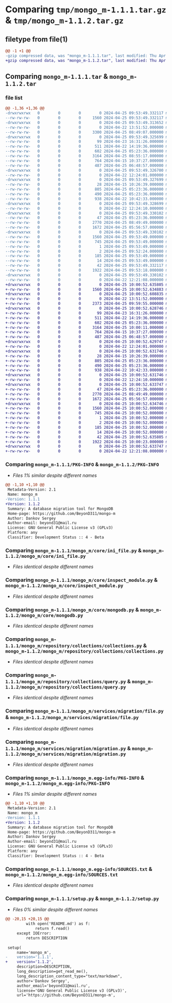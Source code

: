 # Comparing `tmp/mongo_m-1.1.1.tar.gz` & `tmp/mongo_m-1.1.2.tar.gz`

## filetype from file(1)

```diff
@@ -1 +1 @@
-gzip compressed data, was "mongo_m-1.1.1.tar", last modified: Thu Apr 25 09:53:49 2024, max compression
+gzip compressed data, was "mongo_m-1.1.2.tar", last modified: Thu Apr 25 10:00:52 2024, max compression
```

## Comparing `mongo_m-1.1.1.tar` & `mongo_m-1.1.2.tar`

### file list

```diff
@@ -1,36 +1,36 @@
-drwxrwxrwx   0        0        0        0 2024-04-25 09:53:49.332117 mongo_m-1.1.1/
--rw-rw-rw-   0        0        0     1560 2024-04-25 09:53:49.332117 mongo_m-1.1.1/PKG-INFO
-drwxrwxrwx   0        0        0        0 2024-04-25 09:53:49.313652 mongo_m-1.1.1/mongo_m/
--rw-rw-rw-   0        0        0        0 2024-04-22 13:51:52.000000 mongo_m-1.1.1/mongo_m/__init__.py
--rw-rw-rw-   0        0        0     3300 2024-04-25 08:49:07.000000 mongo_m-1.1.1/mongo_m/__main__.py
-drwxrwxrwx   0        0        0        0 2024-04-25 09:53:49.325699 mongo_m-1.1.1/mongo_m/core/
--rw-rw-rw-   0        0        0       99 2024-04-23 16:31:26.000000 mongo_m-1.1.1/mongo_m/core/__init__.py
--rw-rw-rw-   0        0        0      511 2024-04-22 14:19:36.000000 mongo_m-1.1.1/mongo_m/core/creator.py
--rw-rw-rw-   0        0        0      602 2024-04-25 05:23:36.000000 mongo_m-1.1.1/mongo_m/core/ini_file.py
--rw-rw-rw-   0        0        0     3164 2024-04-25 08:55:17.000000 mongo_m-1.1.1/mongo_m/core/inspect_module.py
--rw-rw-rw-   0        0        0      764 2024-04-15 10:37:27.000000 mongo_m-1.1.1/mongo_m/core/mongodb.py
--rw-rw-rw-   0        0        0      487 2024-04-25 06:48:57.000000 mongo_m-1.1.1/mongo_m/core/utils.py
-drwxrwxrwx   0        0        0        0 2024-04-25 09:53:49.326700 mongo_m-1.1.1/mongo_m/repository/
--rw-rw-rw-   0        0        0        0 2024-04-22 12:24:01.000000 mongo_m-1.1.1/mongo_m/repository/__init__.py
-drwxrwxrwx   0        0        0        0 2024-04-25 09:53:49.327699 mongo_m-1.1.1/mongo_m/repository/collections/
--rw-rw-rw-   0        0        0       28 2024-04-15 10:26:39.000000 mongo_m-1.1.1/mongo_m/repository/collections/__init__.py
--rw-rw-rw-   0        0        0      805 2024-04-25 05:23:36.000000 mongo_m-1.1.1/mongo_m/repository/collections/collections.py
--rw-rw-rw-   0        0        0      490 2024-04-25 05:23:36.000000 mongo_m-1.1.1/mongo_m/repository/collections/models.py
--rw-rw-rw-   0        0        0      938 2024-04-22 10:42:33.000000 mongo_m-1.1.1/mongo_m/repository/collections/query.py
-drwxrwxrwx   0        0        0        0 2024-04-25 09:53:49.328699 mongo_m-1.1.1/mongo_m/services/
--rw-rw-rw-   0        0        0        0 2024-04-22 12:24:10.000000 mongo_m-1.1.1/mongo_m/services/__init__.py
-drwxrwxrwx   0        0        0        0 2024-04-25 09:53:49.330102 mongo_m-1.1.1/mongo_m/services/migration/
--rw-rw-rw-   0        0        0       47 2024-04-25 05:23:36.000000 mongo_m-1.1.1/mongo_m/services/migration/__init__.py
--rw-rw-rw-   0        0        0     2770 2024-04-25 08:49:49.000000 mongo_m-1.1.1/mongo_m/services/migration/file.py
--rw-rw-rw-   0        0        0     1672 2024-04-25 05:56:57.000000 mongo_m-1.1.1/mongo_m/services/migration/migration.py
-drwxrwxrwx   0        0        0        0 2024-04-25 09:53:49.330102 mongo_m-1.1.1/mongo_m.egg-info/
--rw-rw-rw-   0        0        0     1560 2024-04-25 09:53:49.000000 mongo_m-1.1.1/mongo_m.egg-info/PKG-INFO
--rw-rw-rw-   0        0        0      745 2024-04-25 09:53:49.000000 mongo_m-1.1.1/mongo_m.egg-info/SOURCES.txt
--rw-rw-rw-   0        0        0        1 2024-04-25 09:53:49.000000 mongo_m-1.1.1/mongo_m.egg-info/dependency_links.txt
--rw-rw-rw-   0        0        0        2 2024-04-25 09:52:24.000000 mongo_m-1.1.1/mongo_m.egg-info/not-zip-safe
--rw-rw-rw-   0        0        0      185 2024-04-25 09:53:49.000000 mongo_m-1.1.1/mongo_m.egg-info/requires.txt
--rw-rw-rw-   0        0        0       14 2024-04-25 09:53:49.000000 mongo_m-1.1.1/mongo_m.egg-info/top_level.txt
--rw-rw-rw-   0        0        0       42 2024-04-25 09:53:49.332117 mongo_m-1.1.1/setup.cfg
--rw-rw-rw-   0        0        0     1922 2024-04-25 09:53:18.000000 mongo_m-1.1.1/setup.py
-drwxrwxrwx   0        0        0        0 2024-04-25 09:53:49.330102 mongo_m-1.1.1/tests/
--rw-rw-rw-   0        0        0        0 2024-04-22 12:21:08.000000 mongo_m-1.1.1/tests/__init__.py
+drwxrwxrwx   0        0        0        0 2024-04-25 10:00:52.635805 mongo_m-1.1.2/
+-rw-rw-rw-   0        0        0     1560 2024-04-25 10:00:52.634883 mongo_m-1.1.2/PKG-INFO
+drwxrwxrwx   0        0        0        0 2024-04-25 10:00:52.608835 mongo_m-1.1.2/mongo_m/
+-rw-rw-rw-   0        0        0        0 2024-04-22 13:51:52.000000 mongo_m-1.1.2/mongo_m/__init__.py
+-rw-rw-rw-   0        0        0     2373 2024-04-25 09:59:55.000000 mongo_m-1.1.2/mongo_m/__main__.py
+drwxrwxrwx   0        0        0        0 2024-04-25 10:00:52.628746 mongo_m-1.1.2/mongo_m/core/
+-rw-rw-rw-   0        0        0       99 2024-04-23 16:31:26.000000 mongo_m-1.1.2/mongo_m/core/__init__.py
+-rw-rw-rw-   0        0        0      511 2024-04-22 14:19:36.000000 mongo_m-1.1.2/mongo_m/core/creator.py
+-rw-rw-rw-   0        0        0      602 2024-04-25 05:23:36.000000 mongo_m-1.1.2/mongo_m/core/ini_file.py
+-rw-rw-rw-   0        0        0     3164 2024-04-25 10:00:11.000000 mongo_m-1.1.2/mongo_m/core/inspect_module.py
+-rw-rw-rw-   0        0        0      764 2024-04-15 10:37:27.000000 mongo_m-1.1.2/mongo_m/core/mongodb.py
+-rw-rw-rw-   0        0        0      487 2024-04-25 06:48:57.000000 mongo_m-1.1.2/mongo_m/core/utils.py
+drwxrwxrwx   0        0        0        0 2024-04-25 10:00:52.629747 mongo_m-1.1.2/mongo_m/repository/
+-rw-rw-rw-   0        0        0        0 2024-04-22 12:24:01.000000 mongo_m-1.1.2/mongo_m/repository/__init__.py
+drwxrwxrwx   0        0        0        0 2024-04-25 10:00:52.631746 mongo_m-1.1.2/mongo_m/repository/collections/
+-rw-rw-rw-   0        0        0       28 2024-04-15 10:26:39.000000 mongo_m-1.1.2/mongo_m/repository/collections/__init__.py
+-rw-rw-rw-   0        0        0      805 2024-04-25 05:23:36.000000 mongo_m-1.1.2/mongo_m/repository/collections/collections.py
+-rw-rw-rw-   0        0        0      490 2024-04-25 05:23:36.000000 mongo_m-1.1.2/mongo_m/repository/collections/models.py
+-rw-rw-rw-   0        0        0      938 2024-04-22 10:42:33.000000 mongo_m-1.1.2/mongo_m/repository/collections/query.py
+drwxrwxrwx   0        0        0        0 2024-04-25 10:00:52.631746 mongo_m-1.1.2/mongo_m/services/
+-rw-rw-rw-   0        0        0        0 2024-04-22 12:24:10.000000 mongo_m-1.1.2/mongo_m/services/__init__.py
+drwxrwxrwx   0        0        0        0 2024-04-25 10:00:52.633747 mongo_m-1.1.2/mongo_m/services/migration/
+-rw-rw-rw-   0        0        0       47 2024-04-25 05:23:36.000000 mongo_m-1.1.2/mongo_m/services/migration/__init__.py
+-rw-rw-rw-   0        0        0     2770 2024-04-25 08:49:49.000000 mongo_m-1.1.2/mongo_m/services/migration/file.py
+-rw-rw-rw-   0        0        0     1672 2024-04-25 05:56:57.000000 mongo_m-1.1.2/mongo_m/services/migration/migration.py
+drwxrwxrwx   0        0        0        0 2024-04-25 10:00:52.634746 mongo_m-1.1.2/mongo_m.egg-info/
+-rw-rw-rw-   0        0        0     1560 2024-04-25 10:00:52.000000 mongo_m-1.1.2/mongo_m.egg-info/PKG-INFO
+-rw-rw-rw-   0        0        0      745 2024-04-25 10:00:52.000000 mongo_m-1.1.2/mongo_m.egg-info/SOURCES.txt
+-rw-rw-rw-   0        0        0        1 2024-04-25 10:00:52.000000 mongo_m-1.1.2/mongo_m.egg-info/dependency_links.txt
+-rw-rw-rw-   0        0        0        2 2024-04-25 10:00:52.000000 mongo_m-1.1.2/mongo_m.egg-info/not-zip-safe
+-rw-rw-rw-   0        0        0      185 2024-04-25 10:00:52.000000 mongo_m-1.1.2/mongo_m.egg-info/requires.txt
+-rw-rw-rw-   0        0        0       14 2024-04-25 10:00:52.000000 mongo_m-1.1.2/mongo_m.egg-info/top_level.txt
+-rw-rw-rw-   0        0        0       42 2024-04-25 10:00:52.635805 mongo_m-1.1.2/setup.cfg
+-rw-rw-rw-   0        0        0     1922 2024-04-25 10:00:23.000000 mongo_m-1.1.2/setup.py
+drwxrwxrwx   0        0        0        0 2024-04-25 10:00:52.633747 mongo_m-1.1.2/tests/
+-rw-rw-rw-   0        0        0        0 2024-04-22 12:21:08.000000 mongo_m-1.1.2/tests/__init__.py
```

### Comparing `mongo_m-1.1.1/PKG-INFO` & `mongo_m-1.1.2/PKG-INFO`

 * *Files 1% similar despite different names*

```diff
@@ -1,10 +1,10 @@
 Metadata-Version: 2.1
 Name: mongo_m
-Version: 1.1.1
+Version: 1.1.2
 Summary: A database migration tool for MongoDB
 Home-page: https://github.com/BeyonD311/mongo-m
 Author: Dankov Sergey
 Author-email: beyond31@mail.ru
 License: GNU General Public License v3 (GPLv3)
 Platform: any
 Classifier: Development Status :: 4 - Beta
```

### Comparing `mongo_m-1.1.1/mongo_m/core/ini_file.py` & `mongo_m-1.1.2/mongo_m/core/ini_file.py`

 * *Files identical despite different names*

### Comparing `mongo_m-1.1.1/mongo_m/core/inspect_module.py` & `mongo_m-1.1.2/mongo_m/core/inspect_module.py`

 * *Files identical despite different names*

### Comparing `mongo_m-1.1.1/mongo_m/core/mongodb.py` & `mongo_m-1.1.2/mongo_m/core/mongodb.py`

 * *Files identical despite different names*

### Comparing `mongo_m-1.1.1/mongo_m/repository/collections/collections.py` & `mongo_m-1.1.2/mongo_m/repository/collections/collections.py`

 * *Files identical despite different names*

### Comparing `mongo_m-1.1.1/mongo_m/repository/collections/query.py` & `mongo_m-1.1.2/mongo_m/repository/collections/query.py`

 * *Files identical despite different names*

### Comparing `mongo_m-1.1.1/mongo_m/services/migration/file.py` & `mongo_m-1.1.2/mongo_m/services/migration/file.py`

 * *Files identical despite different names*

### Comparing `mongo_m-1.1.1/mongo_m/services/migration/migration.py` & `mongo_m-1.1.2/mongo_m/services/migration/migration.py`

 * *Files identical despite different names*

### Comparing `mongo_m-1.1.1/mongo_m.egg-info/PKG-INFO` & `mongo_m-1.1.2/mongo_m.egg-info/PKG-INFO`

 * *Files 1% similar despite different names*

```diff
@@ -1,10 +1,10 @@
 Metadata-Version: 2.1
 Name: mongo_m
-Version: 1.1.1
+Version: 1.1.2
 Summary: A database migration tool for MongoDB
 Home-page: https://github.com/BeyonD311/mongo-m
 Author: Dankov Sergey
 Author-email: beyond31@mail.ru
 License: GNU General Public License v3 (GPLv3)
 Platform: any
 Classifier: Development Status :: 4 - Beta
```

### Comparing `mongo_m-1.1.1/mongo_m.egg-info/SOURCES.txt` & `mongo_m-1.1.2/mongo_m.egg-info/SOURCES.txt`

 * *Files identical despite different names*

### Comparing `mongo_m-1.1.1/setup.py` & `mongo_m-1.1.2/setup.py`

 * *Files 0% similar despite different names*

```diff
@@ -20,15 +20,15 @@
         with open('README.md') as f:
             return f.read()
     except IOError:
         return DESCRIPTION
 
 setup(
     name='mongo_m',
-    version='1.1.1',
+    version='1.1.2',
     description=DESCRIPTION,
     long_description=get_read_me(),
     long_description_content_type="text/markdown",
     author='Dankov Sergey',
     author_email='beyond31@mail.ru',
     license='GNU General Public License v3 (GPLv3)',
     url='https://github.com/BeyonD311/mongo-m',
```

